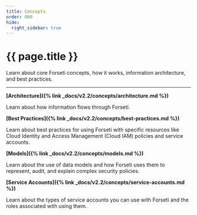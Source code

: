 ```yaml
---
title: Concepts
order: 000
hide:
  right_sidebar: true
---
```


# {{ page.title }}

Learn about core Forseti concepts, how it works, information architecture, and best practices.

---

**[Architecture]({% link _docs/v2.2/concepts/architecture.md %})**

Learn about how information flows through Forseti.

**[Best Practices]({% link _docs/v2.2/concepts/best-practices.md %})**

Learn about best practices for using Forseti with specific resources like Cloud Identity and
Access Management (Cloud IAM) policies and service accounts.

**[Models]({% link _docs/v2.2/concepts/models.md %})**

Learn about the use of data models and how Forseti uses them to represent, audit, and explain
complex security policies.

**[Service Accounts]({% link _docs/v2.2/concepts/service-accounts.md %})**

Learn about the types of service accounts you can use with Forseti and the roles associated with
using them.

